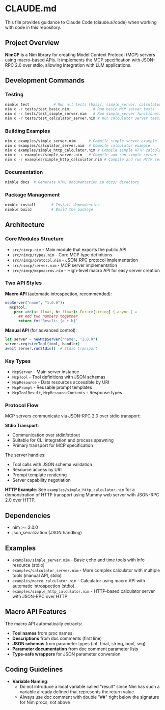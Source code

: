 # CLAUDE.md

This file provides guidance to Claude Code (claude.ai/code) when working with code in this repository.

## Project Overview

**NimCP** is a Nim library for creating Model Context Protocol (MCP) servers using macro-based APIs. It implements the MCP specification with JSON-RPC 2.0 over stdio, allowing integration with LLM applications.

## Development Commands

### Testing
```bash
nimble test           # Run all tests (basic, simple_server, calculator_server)
nim c -r tests/test_basic.nim           # Run basic MCP server tests
nim c -r tests/test_simple_server.nim   # Run simple_server functionality tests  
nim c -r tests/test_calculator_server.nim # Run calculator server tests
```

### Building Examples
```bash
nim c examples/simple_server.nim      # Compile simple server example
nim c examples/calculator_server.nim  # Compile calculator example
nim c examples/simple_http_calculator.nim # Compile simple HTTP calculator
nim c -r examples/simple_server.nim   # Compile and run simple server
nim c -r examples/simple_http_calculator.nim # Compile and run HTTP server
```

### Documentation
```bash
nimble docs  # Generate HTML documentation in docs/ directory
```

### Package Management
```bash
nimble install       # Install dependencies
nimble build         # Build the package
```

## Architecture

### Core Modules Structure
- `src/nimcp.nim` - Main module that exports the public API
- `src/nimcp/types.nim` - Core MCP type definitions
- `src/nimcp/protocol.nim` - JSON-RPC protocol implementation  
- `src/nimcp/server.nim` - MCP server implementation
- `src/nimcp/mcpmacros.nim` - High-level macro API for easy server creation

### Two API Styles

**Macro API** (automatic introspection, recommended):
```nim
mcpServer("name", "1.0.0"):
  mcpTool:
    proc add(a: float, b: float): Future[string] {.async.} =
      ## Add two numbers together
      return fmt"Result: {a + b}"
```

**Manual API** (for advanced control):
```nim
let server = newMcpServer("name", "1.0.0")
server.registerTool(tool, handler)
await server.runStdio()  # Stdio transport
```

### Key Types
- `McpServer` - Main server instance
- `McpTool` - Tool definitions with JSON schemas
- `McpResource` - Data resources accessible by URI
- `McpPrompt` - Reusable prompt templates
- `McpToolResult`, `McpResourceContents` - Response types

### Protocol Flow
MCP servers communicate via JSON-RPC 2.0 over stdio transport:

**Stdio Transport**:
- Communication over stdin/stdout
- Suitable for CLI integration and process spawning
- Primary transport for MCP specification

The server handles:
- Tool calls with JSON schema validation
- Resource access by URI
- Prompt template rendering
- Server capability negotiation

**HTTP Example**: See `examples/simple_http_calculator.nim` for a demonstration of HTTP transport using Mummy web server with JSON-RPC 2.0 over HTTP.

## Dependencies
- nim >= 2.0.0
- json_serialization (JSON handling)

## Examples
- `examples/simple_server.nim` - Basic echo and time tools with info resource (stdio)
- `examples/calculator_server.nim` - More complex calculator with multiple tools (manual API, stdio)
- `examples/macro_calculator.nim` - Calculator using macro API with automatic introspection (stdio)
- `examples/simple_http_calculator.nim` - HTTP-based calculator server with JSON-RPC over HTTP

## Macro API Features
The macro API automatically extracts:
- **Tool names** from proc names
- **Descriptions** from doc comments (first line)
- **JSON schemas** from parameter types (int, float, string, bool, seq)
- **Parameter documentation** from doc comment parameter lists
- **Type-safe wrappers** for JSON parameter conversion

## Coding Guidelines
- **Variable Naming**:
  * Do not introduce a local variable called "result" since Nim has such a variable already defined that represents the return value
  * Always use doc comment with double "##" right below the signature for Nim procs, not above